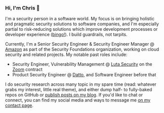 ### Hi, I'm Chris 👋

I'm a security person in a software world. My focus is on bringing holistic and pragmatic security solutions to software companies, and I'm especially partial to risk-reducing solutions which improve development processes or developer experience ([bingo!](https://github.com/swagitda/infosec-buzzword-bingo)). I build guardrails, not tarpits.

Currently, I'm a Senior Security Engineer & Security Engineer Manager @ [Amazon](https://www.aboutamazon.com/our-company) as part of the Security Foundations organization, working on cloud security and related projects. My notable past roles include:
- Security Engineer, Vulnerability Management @ [Luta Security](https://www.lutasecurity.com/) on the [Zoom](https://zoom.us/) contract
- Product Security Engineer @ [Datto](https://datto.com), and Software Engineer before that

I do security research across many topic in my spare time (read: whatever grabs my interest, little real theme), and either dump half- to fully-baked repos on GitHub or [publish posts on my blog](https://chris.partridge.tech/). If you'd like to chat or connect, you can find my social media and ways to message me [on my contact page](https://chris.partridge.tech/contact/).

